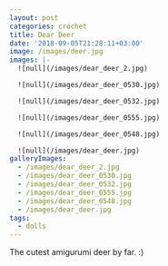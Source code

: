 ```yaml
---
layout: post
categories: crochet
title: Dear Deer
date: '2018-09-05T21:28:11+03:00'
image: /images/deer.jpg
images: |-
  ![null](/images/dear_deer_2.jpg)

  ![null](/images/dear_deer_0530.jpg)

  ![null](/images/dear_deer_0532.jpg)

  ![null](/images/dear_deer_0555.jpg)

  ![null](/images/dear_deer_0548.jpg)

  ![null](/images/dear_deer.jpg)
galleryImages:
  - /images/dear_deer_2.jpg
  - /images/dear_deer_0530.jpg
  - /images/dear_deer_0532.jpg
  - /images/dear_deer_0555.jpg
  - /images/dear_deer_0548.jpg
  - /images/dear_deer.jpg
tags:
  - dolls
---
```

The cutest amigurumi deer by far. :)
